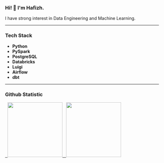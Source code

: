 ### Hi! 👋 I'm Hafizh.
I have strong interest in Data Engineering and Machine Learning.

---

### Tech Stack
* **Python**
* **PySpark** 
* **PostgreSQL** 
* **Databricks** 
* **Luigi**
* **Airflow** 
* **dbt**

---

### Github Statistic
<p align="left">
<a href="https://github.com/21voidx">
  <img height="180em" src="https://github-readme-stats-eight-theta.vercel.app/api?username=21voidx&show_icons=true&theme=algolia&include_all_commits=true&count_private=true"/>
  <img height="180em" src="https://github-readme-stats-eight-theta.vercel.app/api/top-langs/?username=21voidx&layout=compact&langs_count=8&theme=algolia"/>
</a>
</p>
